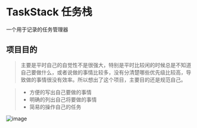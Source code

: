 # TaskStack 任务栈
一个用于记录的任务管理器

## 项目目的

 >主要是平时自己的自觉性不是很强大，特别是平时比较闲的时候总是不知道自己要做什么，或者说做的事情比较多，没有分清楚哪些优先级比较高，导致做的事情很没有效率。所以想出了这个项目，主要目的还是规范自己。

 >- 方便的写出自己要做的事情
 >- 明确的列出自己将要做的事情
 >- 简易的操作自己的任务

 ![image](https://github.com/spyrx7/TaskStack/file/TaskStack.gif)  
